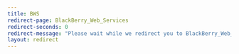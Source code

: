 ```yaml
---
title: BWS
redirect-page: BlackBerry_Web_Services
redirect-seconds: 0
redirect-message: "Please wait while we redirect you to BlackBerry_Web_Services"
layout: redirect
---
```

